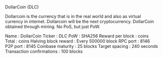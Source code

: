 DollarCoin (DLC)

Dollarcoin is the currency that is in the real world and also as virtual currency in internet.
Dollarcoin will be the next cryptocurrency.
DollarCoin obtained through mining. No PoS, but just PoW.

Name : DollarCoin
Ticker : DLC
PoW : SHA256
Reward per block : coins
Total :  coins
Halving block reward : Every 500000 block
RPC port : 8146
P2P port : 8145
Coinbase maturity : 25 blocks
Target spacing : 240 seconds
Transaction confirmations : 100 blocks
